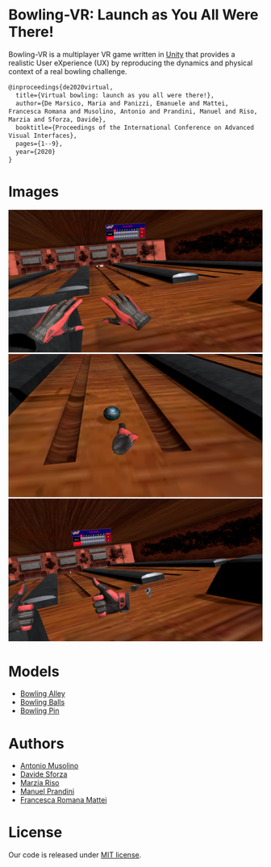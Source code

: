 # Bowling-VR: Launch as You All Were There!
Bowling-VR is a multiplayer VR game written in [Unity](https://unity.com/) that provides a realistic User eXperience (UX) by reproducing
the dynamics and physical context of a real bowling challenge.

```
@inproceedings{de2020virtual,
  title={Virtual bowling: launch as you all were there!},
  author={De Marsico, Maria and Panizzi, Emanuele and Mattei, Francesca Romana and Musolino, Antonio and Prandini, Manuel and Riso, Marzia and Sforza, Davide},
  booktitle={Proceedings of the International Conference on Advanced Visual Interfaces},
  pages={1--9},
  year={2020}
}
```

# Images
![image1](https://github.com/antoniomuso/Bowling-VR/blob/master/Screenshots/Screenshot%20(23).png)
![image2](https://github.com/antoniomuso/Bowling-VR/blob/master/Screenshots/Screenshot%20(4).png)
![image3](https://github.com/antoniomuso/Bowling-VR/blob/master/Screenshots/Screenshot%20(25).png)

# Models
- [Bowling Alley](https://sketchfab.com/3d-models/bowling-alley-mozilla-hubs-room-644609db6a5a435098b305413b162266)
- [Bowling Balls](https://sketchfab.com/3d-models/bowling-balls-a804776436c24d80823429bc5602d201)
- [Bowling Pin](https://sketchfab.com/3d-models/bowling-pin-88655efb4b834452a28173e5d1b7763b)

# Authors 
- [Antonio Musolino](https://github.com/antoniomuso)
- [Davide Sforza](https://github.com/dsforza96)
- [Marzia Riso](https://github.com/MarziaRiso)
- [Manuel Prandini](https://github.com/ManuelPrandini)
- [Francesca Romana Mattei](https://github.com/francescaromana)


# License
Our code is released under [MIT license](LICENSE).
